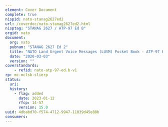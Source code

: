```yaml
---
element: Cover Document
complete: true
nispid: nato-stanag2627ed2
url: /coverdoc/nato-stanag2627ed2.html
nisptag: "STANAG 2627 / ATP-97 Ed B"
orgid: nato
document:
  org: nato
  pubnum: "STANAG 2627 Ed 2"
  title: "NATO Land Urgent Voice Messages (LUVM) Pocket Book - ATP-97 Edition B"
  date: "2020-03-03"
  version: ""
coverstandards:
    - refid: nato-atp-97-ed.b-v1
rp: mc-mclsb-slierp
status:
  uri: 
  history: 
    - flag: added
      date: 2023-01-12
      rfcp: 14-57
      version: 15.0
uuid: 4dbabd70-f574-4712-9947-11039d45e88b
consumers:
---
```

